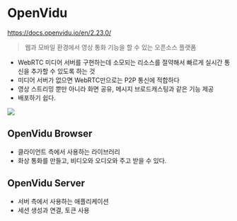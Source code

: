 # OpenVidu

https://docs.openvidu.io/en/2.23.0/

> 웹과 모바일 환경에서 영상 통화 기능을 할 수 있는 오픈소스 플랫폼
- WebRTC 미디어 서버를 구현하는데 소모되는 리소스를 절약해서 빠르게 실시간 통신을 추가할 수 있도록 하는 것
- 미디어 서버가 없으면 WebRTC만으로는 P2P 통신에 적합하다
- 영상 스트리밍 뿐만 아니라 화면 공유, 메시지 브로드캐스팅과 같은 기능 제공
- 배포하기 쉽다.

<img src="https://docs.openvidu.io/en/2.23.0/img/docs/home/openvidu-workflow-server.png">

## OpenVidu Browser
- 클라이언트 측에서 사용하는 라이브러리
- 화상 통화를 만들고, 비디오와 오디오와 주고 받을 수 있다.

## OpenVidu Server
- 서버 측에서 사용하는 애플리케이션
- 세션 생성과 연결, 토큰 사용
